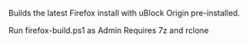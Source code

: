 Builds the latest Firefox install with uBlock Origin pre-installed.

Run firefox-build.ps1 as Admin
Requires 7z and rclone
